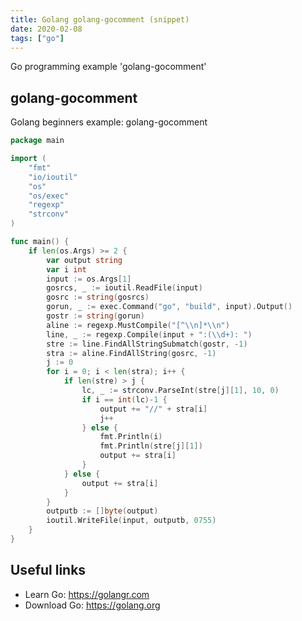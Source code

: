 ```yaml
---
title: Golang golang-gocomment (snippet)
date: 2020-02-08
tags: ["go"]
---
```

Go programming example 'golang-gocomment'


## golang-gocomment

Golang beginners example: golang-gocomment

```go
package main

import (
	"fmt"
	"io/ioutil"
	"os"
	"os/exec"
	"regexp"
	"strconv"
)

func main() {
	if len(os.Args) >= 2 {
		var output string
		var i int
		input := os.Args[1]
		gosrcs, _ := ioutil.ReadFile(input)
		gosrc := string(gosrcs)
		gorun, _ := exec.Command("go", "build", input).Output()
		gostr := string(gorun)
		aline := regexp.MustCompile("[^\\n]*\\n")
		line, _ := regexp.Compile(input + ":(\\d+): ")
		stre := line.FindAllStringSubmatch(gostr, -1)
		stra := aline.FindAllString(gosrc, -1)
		j := 0
		for i = 0; i < len(stra); i++ {
			if len(stre) > j {
				lc, _ := strconv.ParseInt(stre[j][1], 10, 0)
				if i == int(lc)-1 {
					output += "//" + stra[i]
					j++
				} else {
					fmt.Println(i)
					fmt.Println(stre[j][1])
					output += stra[i]
				}
			} else {
				output += stra[i]
			}
		}
		outputb := []byte(output)
		ioutil.WriteFile(input, outputb, 0755)
	}
}

```

## Useful links

- Learn Go: https://golangr.com
- Download Go: https://golang.org
